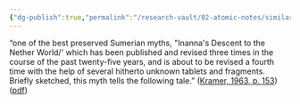 ```yaml
---
{"dg-publish":true,"permalink":"/research-vault/02-atomic-notes/similarities-between-inanna-s-descent-mythology-and-christ-myth-details-3-days-and-3-nights-hanging-on-a-tree-descent-to-hell-resurrection/"}
---
```


“one of the best preserved Sumerian myths, "Inanna's Descent to the Nether World/' which has been published and revised three times in the course of the past twenty-five years, and is about to be revised a fourth time with the help of several hitherto unknown tablets and fragments. Briefly sketched, this myth tells the following tale.” ([Kramer, 1963, p. 153](zotero://select/library/items/TI24BNVH)) ([pdf](zotero://open-pdf/library/items/EY8R4485?page=153&annotation=LREVPKRF))
